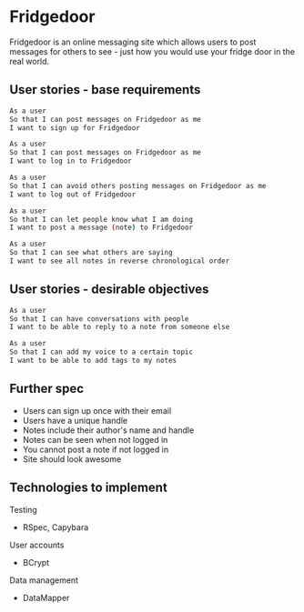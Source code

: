 Fridgedoor
==========

Fridgedoor is an online messaging site which allows users to post messages for others to see - just how you would use your fridge door in the real world.

User stories - base requirements
--------------------------------

```sh
As a user
So that I can post messages on Fridgedoor as me
I want to sign up for Fridgedoor

As a user
So that I can post messages on Fridgedoor as me
I want to log in to Fridgedoor

As a user
So that I can avoid others posting messages on Fridgedoor as me
I want to log out of Fridgedoor

As a user
So that I can let people know what I am doing  
I want to post a message (note) to Fridgedoor

As a user
So that I can see what others are saying  
I want to see all notes in reverse chronological order
```

User stories - desirable objectives
-----------------------------------

```sh
As a user
So that I can have conversations with people
I want to be able to reply to a note from someone else

As a user
So that I can add my voice to a certain topic
I want to be able to add tags to my notes
```

Further spec
------------

* Users can sign up once with their email
* Users have a unique handle
* Notes include their author's name and handle
* Notes can be seen when not logged in
* You cannot post a note if not logged in
* Site should look awesome

Technologies to implement
-------------------------

Testing
* RSpec, Capybara

User accounts
* BCrypt

Data management
* DataMapper
